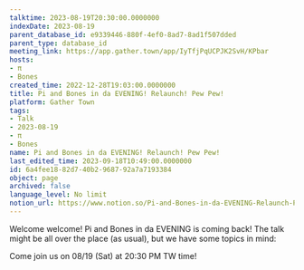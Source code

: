 ```yaml
---
talktime: 2023-08-19T20:30:00.0000000
indexDate: 2023-08-19
parent_database_id: e9339446-880f-4ef0-8ad7-8ad1f507dded
parent_type: database_id
meeting_link: https://app.gather.town/app/IyTfjPqUCPJK2SvH/KPbar
hosts:
- π
- Bones
created_time: 2022-12-28T19:03:00.0000000
title: Pi and Bones in da EVENING! Relaunch! Pew Pew!
platform: Gather Town
tags:
- Talk
- 2023-08-19
- π
- Bones
name: Pi and Bones in da EVENING! Relaunch! Pew Pew!
last_edited_time: 2023-09-18T10:49:00.0000000
id: 6a4fee18-82d7-40b2-9687-92a7a7193384
object: page
archived: false
language_level: No limit
notion_url: https://www.notion.so/Pi-and-Bones-in-da-EVENING-Relaunch-Pew-Pew-6a4fee1882d740b2968792a7a7193384
---
```


Welcome welcome! Pi and Bones in da EVENING is coming back! 
The talk might be all over the place (as usual), but we have some topics in mind:


   
   
   

Come join us on 08/19 (Sat) at 20:30 PM TW time!























